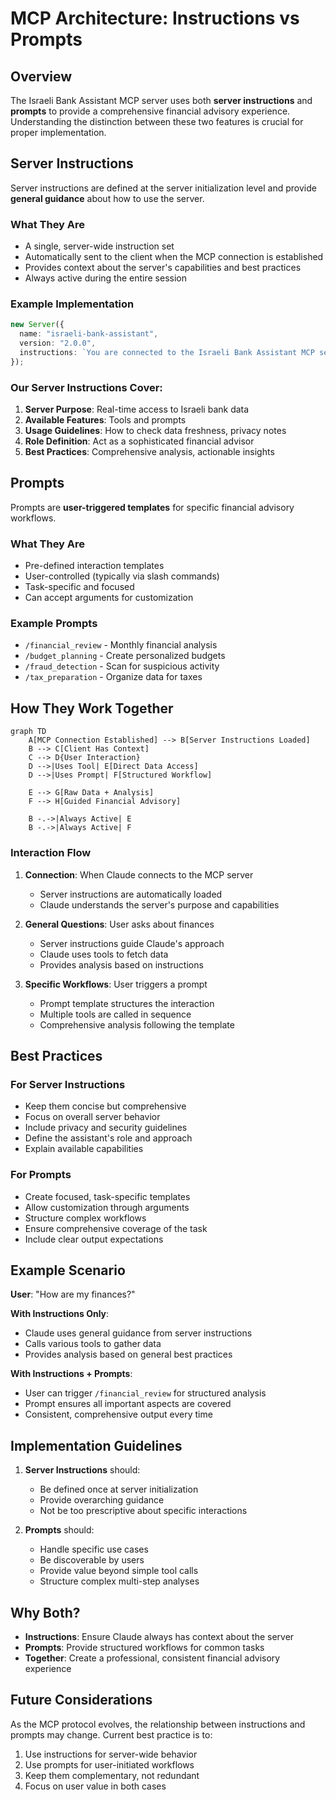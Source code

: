 # MCP Architecture: Instructions vs Prompts

## Overview

The Israeli Bank Assistant MCP server uses both **server instructions** and **prompts** to provide a comprehensive financial advisory experience. Understanding the distinction between these two features is crucial for proper implementation.

## Server Instructions

Server instructions are defined at the server initialization level and provide **general guidance** about how to use the server.

### What They Are

- A single, server-wide instruction set
- Automatically sent to the client when the MCP connection is established
- Provides context about the server's capabilities and best practices
- Always active during the entire session

### Example Implementation

```typescript
new Server({
  name: "israeli-bank-assistant",
  version: "2.0.0",
  instructions: `You are connected to the Israeli Bank Assistant MCP server...`,
});
```

### Our Server Instructions Cover:

1. **Server Purpose**: Real-time access to Israeli bank data
2. **Available Features**: Tools and prompts
3. **Usage Guidelines**: How to check data freshness, privacy notes
4. **Role Definition**: Act as a sophisticated financial advisor
5. **Best Practices**: Comprehensive analysis, actionable insights

## Prompts

Prompts are **user-triggered templates** for specific financial advisory workflows.

### What They Are

- Pre-defined interaction templates
- User-controlled (typically via slash commands)
- Task-specific and focused
- Can accept arguments for customization

### Example Prompts

- `/financial_review` - Monthly financial analysis
- `/budget_planning` - Create personalized budgets
- `/fraud_detection` - Scan for suspicious activity
- `/tax_preparation` - Organize data for taxes

## How They Work Together

```mermaid
graph TD
    A[MCP Connection Established] --> B[Server Instructions Loaded]
    B --> C[Client Has Context]
    C --> D{User Interaction}
    D -->|Uses Tool| E[Direct Data Access]
    D -->|Uses Prompt| F[Structured Workflow]

    E --> G[Raw Data + Analysis]
    F --> H[Guided Financial Advisory]

    B -.->|Always Active| E
    B -.->|Always Active| F
```

### Interaction Flow

1. **Connection**: When Claude connects to the MCP server

   - Server instructions are automatically loaded
   - Claude understands the server's purpose and capabilities

2. **General Questions**: User asks about finances

   - Server instructions guide Claude's approach
   - Claude uses tools to fetch data
   - Provides analysis based on instructions

3. **Specific Workflows**: User triggers a prompt
   - Prompt template structures the interaction
   - Multiple tools are called in sequence
   - Comprehensive analysis following the template

## Best Practices

### For Server Instructions

- Keep them concise but comprehensive
- Focus on overall server behavior
- Include privacy and security guidelines
- Define the assistant's role and approach
- Explain available capabilities

### For Prompts

- Create focused, task-specific templates
- Allow customization through arguments
- Structure complex workflows
- Ensure comprehensive coverage of the task
- Include clear output expectations

## Example Scenario

**User**: "How are my finances?"

**With Instructions Only**:

- Claude uses general guidance from server instructions
- Calls various tools to gather data
- Provides analysis based on general best practices

**With Instructions + Prompts**:

- User can trigger `/financial_review` for structured analysis
- Prompt ensures all important aspects are covered
- Consistent, comprehensive output every time

## Implementation Guidelines

1. **Server Instructions** should:

   - Be defined once at server initialization
   - Provide overarching guidance
   - Not be too prescriptive about specific interactions

2. **Prompts** should:
   - Handle specific use cases
   - Be discoverable by users
   - Provide value beyond simple tool calls
   - Structure complex multi-step analyses

## Why Both?

- **Instructions**: Ensure Claude always has context about the server
- **Prompts**: Provide structured workflows for common tasks
- **Together**: Create a professional, consistent financial advisory experience

## Future Considerations

As the MCP protocol evolves, the relationship between instructions and prompts may change. Current best practice is to:

1. Use instructions for server-wide behavior
2. Use prompts for user-initiated workflows
3. Keep them complementary, not redundant
4. Focus on user value in both cases
